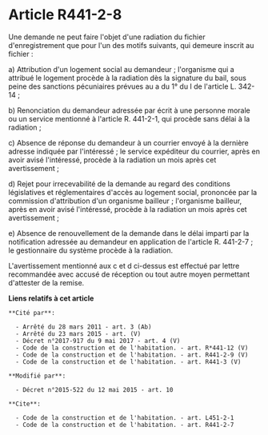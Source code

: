 # Article R441-2-8

Une demande ne peut faire l'objet d'une radiation du fichier d'enregistrement que pour l'un des motifs suivants, qui demeure
inscrit au fichier : 

a) Attribution d'un logement social au demandeur ; l'organisme qui a attribué le logement procède à la radiation dès la
signature du bail, sous peine des sanctions pécuniaires prévues au a du 1° du I de l'article L. 342-14 ; 

b) Renonciation du demandeur adressée par écrit à une personne morale ou un service mentionné à l'article R. 441-2-1, qui
procède sans délai à la radiation ; 

c) Absence de réponse du demandeur à un courrier envoyé à la dernière adresse indiquée par l'intéressé ; le service
expéditeur du courrier, après en avoir avisé l'intéressé, procède à la radiation un mois après cet avertissement ; 

d) Rejet pour irrecevabilité de la demande au regard des conditions législatives et réglementaires d'accès au logement
social, prononcée par la commission d'attribution d'un organisme bailleur ; l'organisme bailleur, après en avoir avisé
l'intéressé, procède à la radiation un mois après cet avertissement ; 

e) Absence de renouvellement de la demande dans le délai imparti par la notification adressée au demandeur en application de
l'article R. 441-2-7 ; le gestionnaire du système procède à la radiation.

L'avertissement mentionné aux c et d ci-dessus est effectué par lettre recommandée avec accusé de réception ou tout autre
moyen permettant d'attester de la remise.

**Liens relatifs à cet article**

	**Cité par**:

	  - Arrêté du 28 mars 2011 - art. 3 (Ab)
	  - Arrêté du 23 mars 2015 - art. (V)
	  - Décret n°2017-917 du 9 mai 2017 - art. 4 (V)
	  - Code de la construction et de l'habitation. - art. R*441-12 (V)
	  - Code de la construction et de l'habitation. - art. R441-2-9 (V)
	  - Code de la construction et de l'habitation. - art. R441-3 (V)

	**Modifié par**:

	  - Décret n°2015-522 du 12 mai 2015 - art. 10

	**Cite**:

	  - Code de la construction et de l'habitation. - art. L451-2-1
	  - Code de la construction et de l'habitation. - art. R441-2-7

